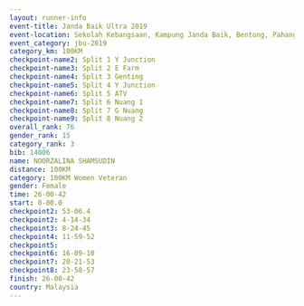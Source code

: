 ```yaml
---
layout: runner-info 
event-title: Janda Baik Ultra 2019
event-location: Sekolah Kebangsaan, Kampung Janda Baik, Bentong, Pahang, Malaysia
event_category: jbu-2019 
category_km: 100KM 
checkpoint-name2: Split 1 Y Junction  
checkpoint-name3: Split 2 E Farm  
checkpoint-name4: Split 3 Genting  
checkpoint-name5: Split 4 Y Junction 
checkpoint-name6: Split 5 ATV 
checkpoint-name7: Split 6 Nuang 1 
checkpoint-name8: Split 7 G Nuang 
checkpoint-name9: Split 8 Nuang 2 
overall_rank: 76
gender_rank: 15
category_rank: 3
bib: 14006
name: NOORZALINA SHAMSUDIN
distance: 100KM
category: 100KM Women Veteran
gender: Female
time: 26-00-42
start: 0-00.0
checkpoint2: 53-06.4
checkpoint2: 4-14-34
checkpoint3: 8-24-45
checkpoint4: 11-59-52
checkpoint5: 
checkpoint6: 16-09-10
checkpoint7: 20-21-53
checkpoint8: 23-58-57
finish: 26-00-42
country: Malaysia
---
```

